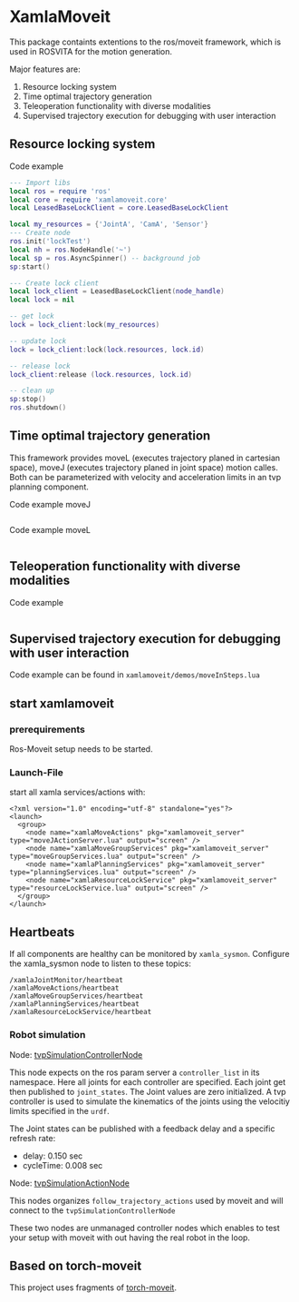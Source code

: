 # XamlaMoveit

This package containts extentions to the ros/moveit framework, which is used in ROSVITA for the motion generation.

Major features are:

1. Resource locking system
2. Time optimal trajectory generation
3. Teleoperation functionality with diverse modalities
4. Supervised trajectory execution for debugging with user interaction

## Resource locking system

Code example
```lua
--- Import libs
local ros = require 'ros'
local core = require 'xamlamoveit.core'
local LeasedBaseLockClient = core.LeasedBaseLockClient

local my_resources = {'JointA', 'CamA', 'Sensor'}
--- Create node
ros.init('lockTest')
local nh = ros.NodeHandle('~')
local sp = ros.AsyncSpinner() -- background job
sp:start()

--- Create lock client
local lock_client = LeasedBaseLockClient(node_handle)
local lock = nil

-- get lock
lock = lock_client:lock(my_resources)

-- update lock
lock = lock_client:lock(lock.resources, lock.id)

-- release lock
lock_client:release (lock.resources, lock.id)

-- clean up
sp:stop()
ros.shutdown()

```

## Time optimal trajectory generation

This framework provides moveL (executes trajectory planed in cartesian space), moveJ (executes trajectory planed in joint space) motion calles. Both can be parameterized with velocity and acceleration limits in an tvp planning component.

Code example moveJ
```lua
```

Code example moveL
```lua
```

## Teleoperation functionality with diverse modalities

Code example
```lua
```

## Supervised trajectory execution for debugging with user interaction

Code example can be found in `xamlamoveit/demos/moveInSteps.lua`

## start xamlamoveit

### prerequirements

Ros-Moveit setup needs to be started.

### Launch-File

start all xamla services/actions with:

```
<?xml version="1.0" encoding="utf-8" standalone="yes"?>
<launch>
  <group>
    <node name="xamlaMoveActions" pkg="xamlamoveit_server" type="moveJActionServer.lua" output="screen" />
    <node name="xamlaMoveGroupServices" pkg="xamlamoveit_server" type="moveGroupServices.lua" output="screen" />
    <node name="xamlaPlanningServices" pkg="xamlamoveit_server" type="planningServices.lua" output="screen" />
    <node name="xamlaResourceLockService" pkg="xamlamoveit_server" type="resourceLockService.lua" output="screen" />
  </group>
</launch>
```

## Heartbeats

If all components are healthy can be monitored by `xamla_sysmon`.
Configure the xamla_sysmon node to listen to these topics:

```
/xamlaJointMonitor/heartbeat
/xamlaMoveActions/heartbeat
/xamlaMoveGroupServices/heartbeat
/xamlaPlanningServices/heartbeat
/xamlaResourceLockService/heartbeat
```

### Robot simulation

Node: [tvpSimulationControllerNode](https://github.com/Xamla/Rosvita.Control/blob/master/lua/xamlamoveit/actionNodes/tvpSimulationControllerNode.lua)

This node expects on the ros param server a `controller_list` in its namespace.
 Here all joints for each controller are specified. Each joint get then published to `joint_states`. The Joint values are zero initialized. A tvp controller is used to simulate the kinematics of the joints using the velocitiy limits specified in the `urdf`.

The Joint states can be published with a feedback delay and a specific refresh rate:

- delay: 0.150 sec
- cycleTime: 0.008 sec

Node: [tvpSimulationActionNode](https://github.com/Xamla/Rosvita.Control/blob/master/lua/xamlamoveit/actionNodes/tvpSimulationActionNode.lua)

This nodes organizes `follow_trajectory_actions` used by moveit and will connect to the `tvpSimulationControllerNode`

These two nodes are unmanaged controller nodes which enables to test your setup with moveit with out having the real robot in the loop.

## Based on torch-moveit

This project uses fragments of [torch-moveit](https://github.com/xamla/torch-moveit).
